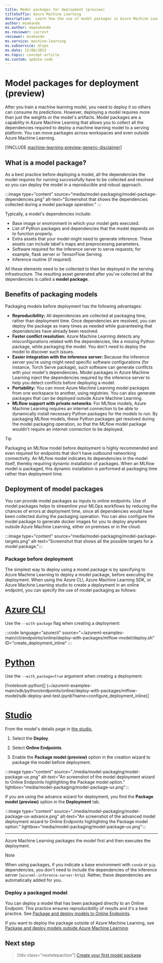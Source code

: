 ```yaml
---
title: Model packages for deployment (preview)
titleSuffix: Azure Machine Learning
description:  Learn how the use of model packages in Azure Machine Learning is useful for deploying models in a reliable and reproducible way.
author: msakande
ms.author: mopeakande
ms.reviewer: cacrest
reviewer: msakande
ms.service: machine-learning
ms.subservice: mlops
ms.date: 12/08/2023
ms.topic: concept-article
ms.custom: update-code
---
```


# Model packages for deployment (preview)

After you train a machine learning model, you need to deploy it so others can consume its predictions. However, deploying a model requires more than just the weights or the model's artifacts. Model packages are a capability in Azure Machine Learning that allows you to collect all the dependencies required to deploy a machine learning model to a serving platform. You can move packages across workspaces and even outside Azure Machine Learning.

[!INCLUDE [machine-learning-preview-generic-disclaimer](includes/machine-learning-preview-generic-disclaimer.md)]

## What is a model package?

As a best practice before deploying a model, all the dependencies the model requires for running successfully have to be collected and resolved so you can deploy the model in a reproducible and robust approach.

:::image type="content" source="media/model-packaging/model-package-dependencies.png" alt-text="Screenshot that shows the dependencies collected during a model package operation." :::

Typically, a model's dependencies include:

* Base image or environment in which your model gets executed.
* List of Python packages and dependencies that the model depends on to function properly.
* Extra assets that your model might need to generate inference. These assets can include label's maps and preprocessing parameters.
* Software required for the inference server to serve requests; for example, flask server or TensorFlow Serving.
* Inference routine (if required).

All these elements need to be collected to then be deployed in the serving infrastructure. The resulting asset generated after you've collected all the dependencies is called a **model package**.


## Benefits of packaging models

Packaging models before deployment has the following advantages:

* **Reproducibility:** All dependencies are collected at packaging time, rather than deployment time. Once dependencies are resolved, you can deploy the package as many times as needed while guaranteeing that dependencies have already been resolved.
* **Faster conflict resolution:** Azure Machine Learning detects any misconfigurations related with the dependencies, like a missing Python package, while packaging the model. You don't need to deploy the model to discover such issues.
* **Easier integration with the inference server:** Because the inference server you're using might need specific software configurations (for instance, Torch Serve package), such software can generate conflicts with your model's dependencies. Model packages in Azure Machine Learning inject the dependencies required by the inference server to help you detect conflicts before deploying a model.
* **Portability:** You can move Azure Machine Learning model packages from one workspace to another, using registries. You can also generate packages that can be deployed outside Azure Machine Learning.
* **MLflow support with private networks**: For MLflow models, Azure Machine Learning requires an internet connection to be able to dynamically install necessary Python packages for the models to run. By packaging MLflow models, these Python packages get resolved during the model packaging operation, so that the MLflow model package wouldn't require an internet connection to be deployed.

> [!TIP] 
> Packaging an MLflow model before deployment is highly recommended and even required for endpoints that don't have outbound networking connectivity. An MLflow model indicates its dependencies in the model itself, thereby requiring dynamic installation of packages. When an MLflow model is packaged, this dynamic installation is performed at packaging time rather than deployment time.

## Deployment of model packages

You can provide model packages as inputs to online endpoints. Use of model packages helps to streamline your MLOps workflows by reducing the chances of errors at deployment time, since all dependencies would have been collected during the packaging operation. You can also configure the model package to generate docker images for you to deploy anywhere outside Azure Machine Learning, either on premises or in the cloud.

:::image type="content" source="media/model-packaging/model-package-targets.png" alt-text="Screenshot that shows all the possible targets for a model package.":::

### Package before deployment

The simplest way to deploy using a model package is by specifying to Azure Machine Learning to deploy a model package, before executing the deployment. When using the Azure CLI, Azure Machine Learning SDK, or Azure Machine Learning studio to create a deployment in an online endpoint, you can specify the use of model packaging as follows:

# [Azure CLI](#tab/cli)

Use the `--with-package` flag when creating a deployment:

:::code language="azurecli" source="~/azureml-examples-main/cli/endpoints/online/deploy-with-packages/mlflow-model/deploy.sh" ID="create_deployment_inline" :::

# [Python](#tab/sdk)

Use the `--with_package=True` argument when creating a deployment:

[!notebook-python[] (~/azureml-examples-main/sdk/python/endpoints/online/deploy-with-packages/mlflow-model/sdk-deploy-and-test.ipynb?name=configure_deployment_inline)]

# [Studio](#tab/studio)

From the model's details page in [the studio](https://ml.azure.com),

1. Select the **Deploy**.

1. Select **Online Endpoints**. 

1. Enable the **Package model (preview)** option in the creation wizard to package the model before deployment.

:::image type="content" source="./media/model-packaging/model-package-ux.png" alt-text="An screenshot of the model deployment wizard to Online Endpoints highlighting the Package model option." lightbox="media/model-packaging/model-package-ux.png":::

If you are using the advance wizard for deployment, you find the **Package model (preview)** option in the **Deployment** tab.

:::image type="content" source="./media/model-packaging/model-package-ux-advance.png" alt-text="An screenshot of the advanced model deployment wizard to Online Endpoints highlighting the Package model option." lightbox="media/model-packaging/model-package-ux.png":::

---

Azure Machine Learning packages the model first and then executes the deployment.

> [!NOTE]
> When using packages, if you indicate a base environment with `conda` or `pip` dependencies, you don't need to include the dependencies of the inference server (`azureml-inference-server-http`). Rather, these dependencies are automatically added for you.

### Deploy a packaged model

You can deploy a model that has been packaged directly to an Online Endpoint. This practice ensures reproducibility of results and it's a best practice. See [Package and deploy models to Online Endpoints](how-to-package-models-moe.md).

If you want to deploy the package outside of Azure Machine Learning, see [Package and deploy models outside Azure Machine Learning](how-to-package-models-app-service.md).

## Next step

> [!div class="nextstepaction"]
> [Create your first model package](how-to-package-models.md)
